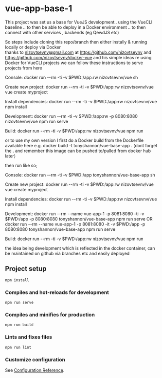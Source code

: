 # vue-app-base-1


This project was set us a base for VueJS development.. using the VueCLI baseline 
.. to then be able to deploy in a Docker environment
.. to then connect with other services , backends (eg QewdJS etc)

So steps include cloning this repo/branch
then  either instally & running locally or
deploy via Docker  
thanks to nizovtsevnv@gmail.com at https://github.com/nizovtsevnv and https://github.com/nizovtsevnv/docker-vue
and his simple ideas re using Docker for VueCLI projects
we can follow these instructions to serve projects from here


Console: docker run --rm -ti -v $PWD:/app:rw nizovtsevnv/vue sh

Create new project: docker run --rm -ti -v $PWD:/app:rw nizovtsevnv/vue vue create myproject

Install dependencies: docker run --rm -ti -v $PWD:/app:rw nizovtsevnv/vue npm install

Development: docker run --rm -ti -v $PWD:/app:rw -p 8080:8080 nizovtsevnv/vue npm run serve

Build: docker run --rm -ti -v $PWD:/app:rw nizovtsevnv/vue npm run 

or to use my own version I first do a Docker build from the Dockerfile available here
e.g. docker build -t tonyshannon/vue-base-app .  (dont forget the . and remember this image can be pushed to/pulled from docker hub later)

then run like so;

Console: docker run --rm -ti -v $PWD:/app tonyshannon/vue-base-app sh

Create new project: docker run --rm -ti -v $PWD:/app:rw nizovtsevnv/vue vue create myproject

Install dependencies: docker run --rm -ti -v $PWD:/app:rw nizovtsevnv/vue npm install

Development: docker run --rm --name vue-app-1 -p 8081:8080 -ti -v $PWD:/app -p 8080:8080 tonyshannon/vue-base-app npm run serve 
OR 
docker run --rm --name vue-app-1 -p 8081:8080 -it -v $PWD:/app -p 8080:8080 tonyshannon/vue-base-app npm run serve 

Build: docker run --rm -ti -v $PWD:/app:rw nizovtsevnv/vue npm run 


the idea being development which is reflected in the docker container, can be maintained on github via branches etc and easily deployed


## Project setup
```
npm install
```

### Compiles and hot-reloads for development
```
npm run serve
```

### Compiles and minifies for production
```
npm run build
```

### Lints and fixes files
```
npm run lint
```

### Customize configuration
See [Configuration Reference](https://cli.vuejs.org/config/).
